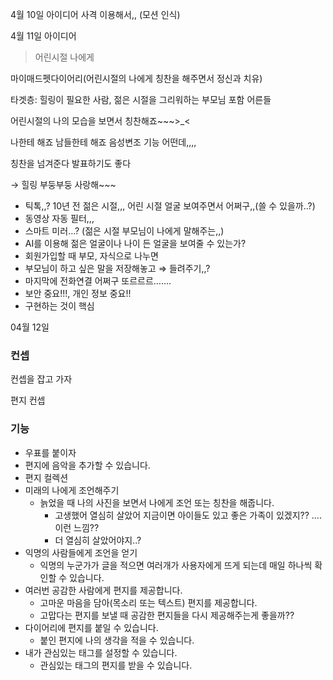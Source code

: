 4월 10일 아이디어
사격 이용해서,, (모션 인식)

4월 11일 아이디어
> 어린시절 나에게
> 

마이매드펫다이어리(어린시절의 나에게 칭찬을 해주면서 정신과 치유)

타겟층: 힐링이 필요한 사람, 젊은 시절을 그리워하는 부모님 포함 어른들

어린시절의 나의 모습을 보면서 칭찬해죠~~~>_<

나한테 해죠 남들한테 해죠 음성변조 기능 어떤데,,,,

칭찬을 넘겨준다 발표하기도 좋다 

→ 힐링 부둥부둥 사랑해~~~

- 틱톡,,? 10년 전 젊은 시절,,, 어린 시절 얼굴 보여주면서 어쩌구,,(쓸 수 있을까..?)
- 동영상 자동 필터,,,
- 스마트 미러…? (젊은 시절 부모님이 나에게 말해주는,,)
- AI를 이용해 젊은 얼굴이나 나이 든 얼굴을 보여줄 수 있는가?
- 회원가입할 때 부모, 자식으로 나누면
- 부모님이 하고 싶은 말을 저장해놓고 ⇒ 들려주기,,?
- 마지막에 전화연결 어쩌구 또르르르…….
- 보안 중요!!!, 개인 정보 중요!!
- 구현하는 것이 핵심

04월 12일

### 컨셉

컨셉을 잡고 가자

편지 컨셉

### 기능

- 우표를 붙이자
- 편지에 음악을 추가할 수 있습니다.
- 편지 컬렉션
- 미래의 나에게 조언해주기
    - 늙었을 때 나의 사진을 보면서 나에게 조언 또는 칭찬을 해줍니다.
        - 고생했어 열심히 살았어 지금이면 아이들도 있고 좋은 가족이 있겠지?? …. 이런 느낌??
        - 더 열심히 살았어야지..?
- 익명의 사람들에게 조언을 얻기
    - 익명의 누군가가 글을 적으면 여러개가 사용자에게 뜨게 되는데 매일 하나씩 확인할 수 있습니다.
- 여러번 공감한 사람에게 편지를 제공합니다.
    - 고마운 마음을 담아(목소리 또는 텍스트) 편지를 제공합니다.
    - 고맙다는 편지를 보낼 때 공감한 편지들을 다시 제공해주는게 좋을까??
- 다이어리에 편지를 붙일 수 있습니다.
    - 붙인 편지에 나의 생각을 적을 수 있습니다.
- 내가 관심있는 태그를 설정할 수 있습니다.
    - 관심있는 태그의 편지를 받을 수 있습니다.